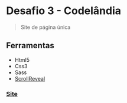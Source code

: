 # Desafio 3 - Codelândia

> Site de página única

## Ferramentas

- Html5
- Css3
- Sass
- [ScrollReveal](https://scrollrevealjs.org/)


### [Site](https://vini54.github.io/Codelandia-Desafio-3/)
